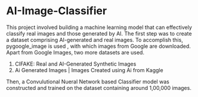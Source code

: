 # AI-Image-Classifier

This project involved building a machine learning model that can effectively classify real images and those generated by AI. The first step was to create a dataset comprising AI-generated and real images. To accomplish this, pygoogle_image is used , with which images from Google are downloaded. Apart from Google Images, two more datasets are used.

1. CIFAKE: Real and AI-Generated Synthetic Images
2. Ai Generated Images | Images Created using Ai from Kaggle

Then, a Convulutional Nueral Network based Classifier model was constructed and trained on the dataset containing around 1,00,000 images.

